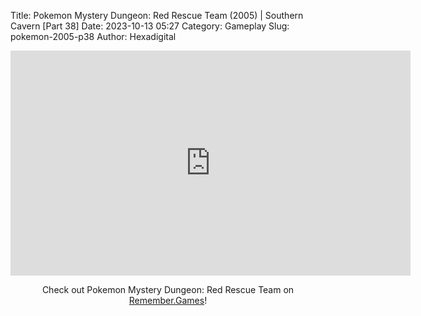 Title: Pokemon Mystery Dungeon: Red Rescue Team (2005) | Southern Cavern [Part 38]
Date: 2023-10-13 05:27
Category: Gameplay
Slug: pokemon-2005-p38
Author: Hexadigital

<center><iframe src="https://www.youtube.com/embed/qvynYCP2MHw?feature=oembed" allow="accelerometer; autoplay; encrypted-media; gyroscope; picture-in-picture" width="640" height="360" frameborder="0"></iframe>

Check out Pokemon Mystery Dungeon: Red Rescue Team on [Remember.Games](https://remember.games/game/382/pokemon-mystery-dungeon-red-rescue-team/)!</center>